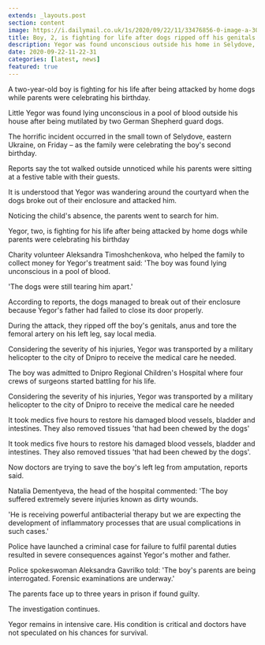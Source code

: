 ```yaml
---
extends: _layouts.post
section: content
image: https://i.dailymail.co.uk/1s/2020/09/22/11/33476856-0-image-a-30_1600769796206.jpg 
title: Boy, 2, is fighting for life after dogs ripped off his genitals in Ukraine 
description: Yegor was found unconscious outside his home in Selydove, eastern Ukraine, after being attacked by two German Shepherds which ripped off his genitals, anus and tore a femoral artery. 
date: 2020-09-22-11-22-31 
categories: [latest, news] 
featured: true 
--- 
```

A two-year-old boy is fighting for his life after being attacked by home dogs while parents were celebrating his birthday.

Little Yegor was found lying unconscious in a pool of blood outside his house after being mutilated by two German Shepherd guard dogs.

The horrific incident occurred in the small town of Selydove, eastern Ukraine, on Friday – as the family were celebrating the boy's second birthday.

Reports say the tot walked outside unnoticed while his parents were sitting at a festive table with their guests.

It is understood that Yegor was wandering around the courtyard when the dogs broke out of their enclosure and attacked him.

Noticing the child's absence, the parents went to search for him.

Yegor, two, is fighting for his life after being attacked by home dogs while parents were celebrating his birthday

Charity volunteer Aleksandra Timoshchenkova, who helped the family to collect money for Yegor's treatment said: 'The boy was found lying unconscious in a pool of blood.

'The dogs were still tearing him apart.'

According to reports, the dogs managed to break out of their enclosure because Yegor's father had failed to close its door properly.

During the attack, they ripped off the boy's genitals, anus and tore the femoral artery on his left leg, say local media. 

Considering the severity of his injuries, Yegor was transported by a military helicopter to the city of Dnipro to receive the medical care he needed.

The boy was admitted to Dnipro Regional Children's Hospital where four crews of surgeons started battling for his life.

Considering the severity of his injuries, Yegor was transported by a military helicopter to the city of Dnipro to receive the medical care he needed

It took medics five hours to restore his damaged blood vessels, bladder and intestines. They also removed tissues 'that had been chewed by the dogs'

It took medics five hours to restore his damaged blood vessels, bladder and intestines. They also removed tissues 'that had been chewed by the dogs'.

Now doctors are trying to save the boy's left leg from amputation, reports said.

Natalia Dementyeva, the head of the hospital commented: 'The boy suffered extremely severe injuries known as dirty wounds.

'He is receiving powerful antibacterial therapy but we are expecting the development of inflammatory processes that are usual complications in such cases.'

Police have launched a criminal case for failure to fulfil parental duties resulted in severe consequences against Yegor's mother and father.

Police spokeswoman Aleksandra Gavrilko told: 'The boy's parents are being interrogated. Forensic examinations are underway.'

The parents face up to three years in prison if found guilty.

The investigation continues.

Yegor remains in intensive care. His condition is critical and doctors have not speculated on his chances for survival.

